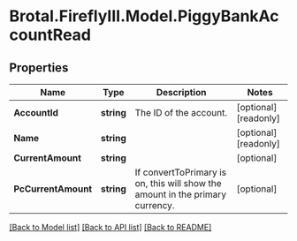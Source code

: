 # Brotal.FireflyIII.Model.PiggyBankAccountRead

## Properties

Name | Type | Description | Notes
------------ | ------------- | ------------- | -------------
**AccountId** | **string** | The ID of the account. | [optional] [readonly] 
**Name** | **string** |  | [optional] [readonly] 
**CurrentAmount** | **string** |  | [optional] 
**PcCurrentAmount** | **string** | If convertToPrimary is on, this will show the amount in the primary currency. | [optional] 

[[Back to Model list]](../../README.md#documentation-for-models) [[Back to API list]](../../README.md#documentation-for-api-endpoints) [[Back to README]](../../README.md)

